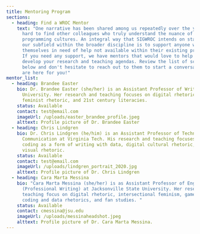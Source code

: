 ```yaml
---
title: Mentoring Program
sections:
  - heading: Find a WROC Mentor
    text: "One narrative has been shared among us repeatedly over the years: it's
      hard to find other colleagues who truly understand the nuance of studying
      programming cultures. An integral way that SIGWROC intends on stabilizing
      our subfield within the broader discipline is to support anyone who finds
      themselves in need of help not available within their existing programs.
      If you need any support, we have mentors that would love to help you
      develop your research and teaching agendas. Review the list of scholars
      below and don't hesitate to reach out to them to start a conversation. We
      are here for you!"
mentor_list:
  - heading: Brandee Easter
    bio: Dr. Brandee Easter (she/her) is an Assistant Professor of Writing at York
      University. Her research and teaching focuses on digital rhetoric,
      feminist rhetoric, and 21st century literacies.
    status: Available
    contact: test@email.com
    imageUrl: /uploads/easter_brandee_profile.jpeg
    alttext: Profile picture of Dr. Brandee Easter
  - heading: Chris Lindgren
    bio: Dr. Chris Lindgren (he/him) is an Assistant Professor of Technical
      Communication at Virginia Tech. His research and teaching focuses on
      coding as a form of writing with data, digital cultural rhetoric, and
      visual rhetoric.
    status: Available
    contact: test@email.com
    imageUrl: /uploads/lindgren_portrait_2020.jpg
    alttext: Profile picture of Dr. Chris Lindgren
  - heading: Cara Marta Messina
    bio: "Cara Marta Messina (she/her) is as Assistant Professor of English
      (Professional Writing) at Jacksonville State University. Her research and
      teaching focus on digital rhetoric, intersectional feminism, game studies,
      coding and data rhetorics, and fan studies. "
    status: Available
    contact: cmessina@jsu.edu
    imageUrl: /uploads/messinaheadshot.jpeg
    alttext: Profile picture of Dr. Cara Marta Messina.
---
```

